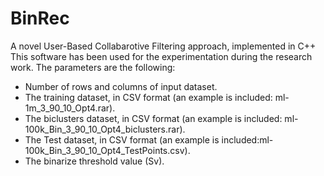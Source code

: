 # BinRec
A novel User-Based Collabarotive Filtering approach, implemented in C++ 
This software has been used for the experimentation during the research work.
The parameters are the following:

- Number of rows and columns of input dataset.
- The training dataset, in CSV format (an example is included: ml-1m_3_90_10_Opt4.rar).
- The biclusters dataset, in CSV format (an example is included: ml-100k_Bin_3_90_10_Opt4_biclusters.rar).
- The Test dataset, in CSV format (an example is included:ml-100k_Bin_3_90_10_Opt4_TestPoints.csv).
- The binarize threshold value (Sv).

